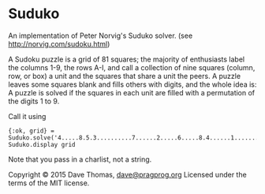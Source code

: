 Suduko
======

An implementation of Peter Norvig's Suduko solver.
(see http://norvig.com/sudoku.html)

A Sudoku puzzle is a grid of 81 squares; the majority of enthusiasts
label the columns 1-9, the rows A-I, and call a collection of nine
squares (column, row, or box) a unit and the squares that share a unit
the peers. A puzzle leaves some squares blank and fills others with
digits, and the whole idea is: A puzzle is solved if the squares in
each unit are filled with a permutation of the digits 1 to 9.

Call it using

    {:ok, grid} = Suduko.solve('4.....8.5.3..........7......2.....6.....8.4......1.......6.3.7.5..2.....1.4......')
    Suduko.display grid

Note that you pass in a charlist, not a string.

Copyright © 2015 Dave Thomas, dave@pragprog.org
Licensed under the terms of the MIT license.

